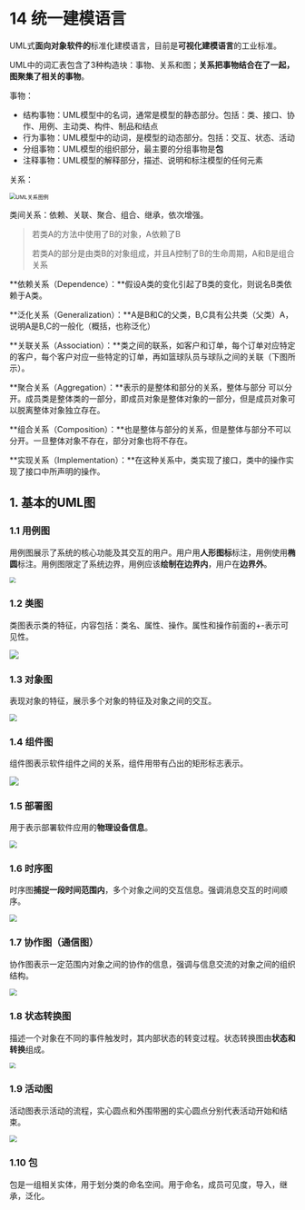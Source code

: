 # 14 统一建模语言

UML式**面向对象软件的**标准化建模语言，目前是**可视化建模语言**的工业标准。

UML中的词汇表包含了3种构造块：事物、关系和图；**关系把事物结合在了一起，图聚集了相关的事物**。

事物：

- 结构事物：UML模型中的名词，通常是模型的静态部分。包括：类、接口、协作、用例、主动类、构件、制品和结点
- 行为事物：UML模型中的动词，是模型的动态部分。包括：交互、状态、活动
- 分组事物：UML模型的组织部分，最主要的分组事物是**包**
- 注释事物：UML模型的解释部分，描述、说明和标注模型的任何元素

关系：

<img src="14_UML.assets\UML关系图例.png" alt="UML关系图例" style="zoom: 67%;" />

类间关系：依赖、关联、聚合、组合、继承，依次增强。

> 若类A的方法中使用了B的对象，A依赖了B
>
> 若类A的部分是由类B的对象组成，并且A控制了B的生命周期，A和B是组合关系

**依赖关系（Dependence）：**假设A类的变化引起了B类的变化，则说名B类依赖于A类。

**泛化关系（Generalization）：**A是B和C的父类，B,C具有公共类（父类）A，说明A是B,C的一般化（概括，也称泛化）

**关联关系（Association）：**类之间的联系，如客户和订单，每个订单对应特定的客户，每个客户对应一些特定的订单，再如篮球队员与球队之间的关联（下图所示）。

**聚合关系（Aggregation）：**表示的是整体和部分的关系，整体与部分 可以分开。成员类是整体类的一部分，即成员对象是整体对象的一部分，但是成员对象可以脱离整体对象独立存在。

**组合关系（Composition）：**也是整体与部分的关系，但是整体与部分不可以分开。一旦整体对象不存在，部分对象也将不存在。

**实现关系（Implementation）：**在这种关系中，类实现了接口，类中的操作实现了接口中所声明的操作。



## 1. 基本的UML图

### 1.1 用例图

用例图展示了系统的核心功能及其交互的用户。用户用**人形图标**标注，用例使用**椭圆**标注。用例图限定了系统边界，用例应该**绘制在边界内**，用户在**边界外**。

<img src="./14_UML.assets/用例图.png" style="zoom: 67%;" />

### 1.2 类图

类图表示类的特征，内容包括：类名、属性、操作。属性和操作前面的+-表示可见性。

![](14_UML.assets/类图.png)

### 1.3 对象图

表现对象的特征，展示多个对象的特征及对象之间的交互。

<img src="14_UML.assets/对象图.png" style="zoom:80%;" />

### 1.4 组件图

组件图表示软件组件之间的关系，组件用带有凸出的矩形标志表示。

![](14_UML.assets/组件图.png)

### 1.5 部署图

用于表示部署软件应用的**物理设备信息**。

<img src="14_UML.assets/部署图.png" style="zoom: 80%;" />

### 1.6 时序图

时序图**捕捉一段时间范围内**，多个对象之间的交互信息。强调消息交互的时间顺序。

<img src="14_UML.assets/时序图.png" style="zoom:80%;" />

### 1.7 协作图（通信图）

协作图表示一定范围内对象之间的协作的信息，强调与信息交流的对象之间的组织结构。

<img src="14_UML.assets/协作图.png" style="zoom:80%;" />

### 1.8 状态转换图

描述一个对象在不同的事件触发时，其内部状态的转变过程。状态转换图由**状态和转换**组成。

<img src="14_UML.assets/状态图.png" style="zoom:67%;" />

### 1.9 活动图

活动图表示活动的流程，实心圆点和外围带圈的实心圆点分别代表活动开始和结束。

<img src="14_UML.assets/活动图.png" style="zoom: 80%;" />

### 1.10 包

包是一组相关实体，用于划分类的命名空间。用于命名，成员可见度，导入，继承，泛化。









